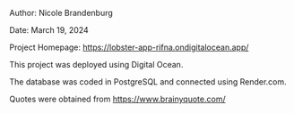 Author: Nicole Brandenburg

Date: March 19, 2024

Project Homepage: https://lobster-app-rifna.ondigitalocean.app/

This project was deployed using Digital Ocean. 

The database was coded in PostgreSQL and connected using Render.com.

Quotes were obtained from https://www.brainyquote.com/
